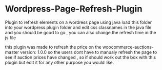 # Wordpress-Page-Refresh-Plugin
Plugin to refresh elements on a wordress page using java 
 load this folder into your wordpress plugin folder and edit css classnames in the java file and you should be good to go , you can also change the refresh time in the js file 
 
 this plugin was made to refresh the price on the woocommerce-auctions-master version: 1.0.0 so the users dont have to manualy refresh the page to see if auction prices have changed , so if should work out the box with this plugin but edit it for any other purpose you would like.
